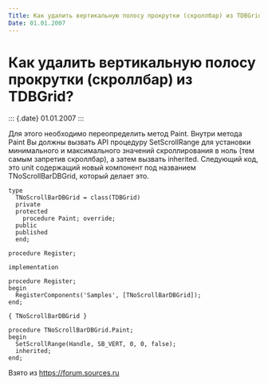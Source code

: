 ```yaml
---
Title: Как удалить вертикальную полосу прокрутки (скроллбар) из TDBGrid?
Date: 01.01.2007
---
```



Как удалить вертикальную полосу прокрутки (скроллбар) из TDBGrid?
=================================================================

::: {.date}
01.01.2007
:::

Для этого необходимо переопределить метод Paint. Внутри метода Paint Вы
должны вызвать API процедуру SetScrollRange для установки минимального и
максимального значений скроллирования в ноль (тем самым запретив
скроллбар), а затем вызвать inherited. Следующий код, это unit
содержащий новый компонент под названием TNoScrollBarDBGrid, который
делает это.

    type 
      TNoScrollBarDBGrid = class(TDBGrid) 
      private 
      protected 
        procedure Paint; override; 
      public 
      published 
      end; 
     
    procedure Register; 
     
    implementation 
     
    procedure Register; 
    begin 
      RegisterComponents('Samples', [TNoScrollBarDBGrid]); 
    end; 
     
    { TNoScrollBarDBGrid } 
     
    procedure TNoScrollBarDBGrid.Paint; 
    begin 
      SetScrollRange(Handle, SB_VERT, 0, 0, false); 
      inherited; 
    end;

Взято из <https://forum.sources.ru>
